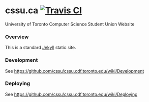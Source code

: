 cssu.ca [![Travis CI](http://img.shields.io/travis/cssu/cssu.ca.svg?style=flat)](https://travis-ci.org/cssu/cssu.ca)
=======

University of Toronto Computer Science Student Union Website

### Overview

This is a standard [Jekyll][jekyll] static site.

### Development

See <https://github.com/cssu/cssu.cdf.toronto.edu/wiki/Development>

### Deploying

See <https://github.com/cssu/cssu.cdf.toronto.edu/wiki/Deploying>

[jekyll]: http://jekyllrb.com/ "Jekyll"
